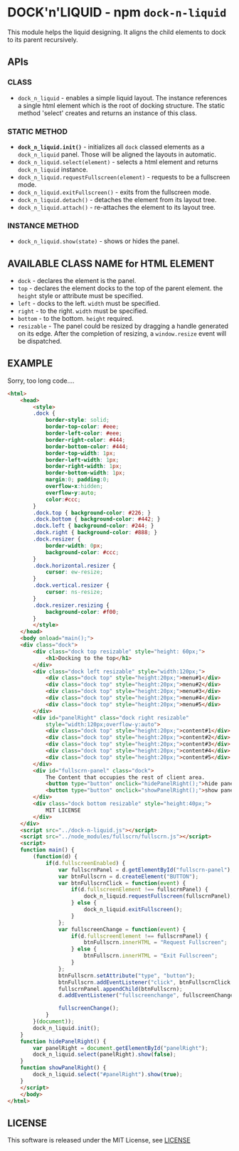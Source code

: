 DOCK'n'LIQUID - npm `dock-n-liquid`
===================================

This module helps the liquid designing.
It aligns the child elements to dock to its parent recursively.

APIs
----

### CLASS

* `dock_n_liquid` - enables a simple liquid layout.
The instance references a single html element which is the root of docking structure.
The static method 'select' creates and returns an instance of this class.

### STATIC METHOD

* __`dock_n_liquid.init()`__ - initializes all `dock` classed elements as a `dock_n_liquid` panel.
Those will be aligned the layouts in automatic.
* `dock_n_liquid.select(element)` - selects a html element and returns `dock_n_liquid` instance.
* `dock_n_liquid.requestFullscreen(element)` - requests to be a fullscreen mode.
* `dock_n_liquid.exitFullscreen()` - exits from the fullscreen mode.
* `dock_n_liquid.detach()` - detaches the element from its layout tree.
* `dock_n_liquid.attach()` - re-attaches the element to its layout tree.

### INSTANCE METHOD

* `dock_n_liquid.show(state)` - shows or hides the panel.

AVAILABLE CLASS NAME for HTML ELEMENT
-------------------------------------

* `dock` - declares the element is the panel.
* `top` -  declares the element docks to the top of the parent element. the `height` style or attribute must be specified.
* `left` - docks to the left. `width` must be specified.
* `right` - to the right. `width` must be specified.
* `bottom` - to the bottom. `height` required.
* `resizable` - The panel could be resized by dragging a handle generated on its edge.
After the completion of resizing, a `window.resize` event will be dispatched.


EXAMPLE
-------

Sorry, too long code....

```html
<html>
    <head>
        <style>
        .dock {
            border-style: solid;
            border-top-color: #eee;
            border-left-color: #eee;
            border-right-color: #444;
            border-bottom-color: #444;
            border-top-width: 1px;
            border-left-width: 1px;
            border-right-width: 1px;
            border-bottom-width: 1px;
            margin:0; padding:0;
            overflow-x:hidden;
            overflow-y:auto;
            color:#ccc;
        }
        .dock.top { background-color: #226; }
        .dock.bottom { background-color: #442; }
        .dock.left { background-color: #244; }
        .dock.right { background-color: #888; }
        .dock.resizer {
            border-width: 0px;
            background-color: #ccc;
        }
        .dock.horizontal.resizer {
            cursor: ew-resize;
        }
        .dock.vertical.resizer {
            cursor: ns-resize;
        }
        .dock.resizer.resizing {
            background-color: #f00;
        }
        </style>
    </head>
    <body onload="main();">
    <div class="dock">
        <div class="dock top resizable" style="height: 60px;">
            <h1>Docking to the top</h1>
        </div>
        <div class="dock left resizable" style="width:120px;">
            <div class="dock top" style="height:20px;">menu#1</div>
            <div class="dock top" style="height:20px;">menu#2</div>
            <div class="dock top" style="height:20px;">menu#3</div>
            <div class="dock top" style="height:20px;">menu#4</div>
            <div class="dock top" style="height:20px;">menu#5</div>
        </div>
        <div id="panelRight" class="dock right resizable"
            style="width:120px;overflow-y:auto">
            <div class="dock top" style="height:20px;">content#1</div>
            <div class="dock top" style="height:20px;">content#2</div>
            <div class="dock top" style="height:20px;">content#3</div>
            <div class="dock top" style="height:20px;">content#4</div>
            <div class="dock top" style="height:20px;">content#5</div>
        </div>
        <div id="fullscrn-panel" class="dock">
            The Content that occupies the rest of client area.
            <button type="button" onclick="hidePanelRight();">hide panel right</button>
            <button type="button" onclick="showPanelRight();">show panel right</button>
        </div>
        <div class="dock bottom resizable" style="height:40px;">
            MIT LICENSE
        </div>
    </div>
    <script src="../dock-n-liquid.js"></script>
    <script src="../node_modules/fullscrn/fullscrn.js"></script>
    <script>
    function main() {
        (function(d) {
            if(d.fullscreenEnabled) {
                var fullscrnPanel = d.getElementById("fullscrn-panel");
                var btnFullscrn = d.createElement("BUTTON");
                var btnFullscrnClick = function(event) {
                    if(d.fullscreenElement !== fullscrnPanel) {
                        dock_n_liquid.requestFullscreen(fullscrnPanel);
                    } else {
                        dock_n_liquid.exitFullscreen();
                    }
                };
                var fullscreenChange = function(event) {
                    if(d.fullscreenElement !== fullscrnPanel) {
                        btnFullscrn.innerHTML = "Request Fullscreen";
                    } else {
                        btnFullscrn.innerHTML = "Exit Fullscreen";
                    }
                };
                btnFullscrn.setAttribute("type", "button");
                btnFullscrn.addEventListener("click", btnFullscrnClick );
                fullscrnPanel.appendChild(btnFullscrn);
                d.addEventListener("fullscreenchange", fullscreenChange);

                fullscreenChange();
            }
        }(document));
        dock_n_liquid.init();
    }
    function hidePanelRight() {
        var panelRight = document.getElementById("panelRight");
        dock_n_liquid.select(panelRight).show(false);
    }
    function showPanelRight() {
        dock_n_liquid.select("#panelRight").show(true);
    }
    </script>
    </body>
</html>

```

LICENSE
-------

This software is released under the MIT License, see [LICENSE](LICENSE)
